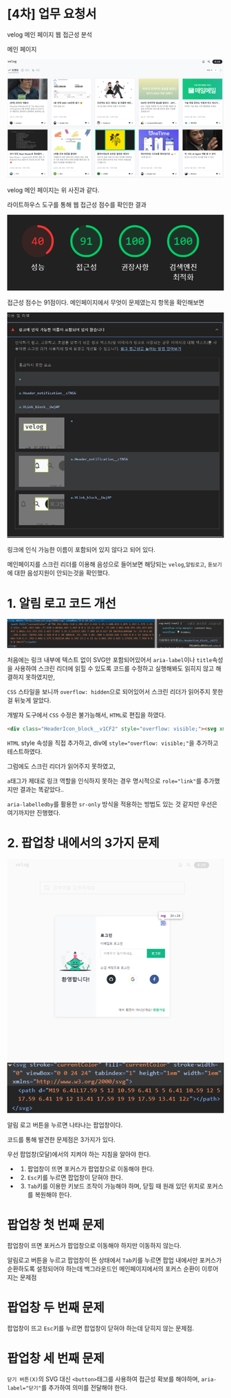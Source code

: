 # [4차] 업무 요청서

velog 메인 페이지 웹 접근성 분석

메인 페이지

<img src="velog.png">

velog 메인 페이지는 위 사진과 같다.

라이트하우스 도구를 통해 웹 접근성 점수를 확인한 결과 

<img src="velog2.png">

접근성 점수는 91점이다. 메인페이지에서 무엇이 문제였는지 항목을 확인해보면

<img src="velog3.png">

링크에 인식 가능한 이름이 포함되어 있지 않다고 되어 있다.

메인페이지를 스크린 리더를 이용해 음성으로 들어보면 해당되는 `velog`,`알림로고`, `돋보기` 에 대한 음성지원이 안되는것을 확인했다.

# 1. 알림 로고 코드 개선

<img src="velog4.png">


처음에는 링크 내부에 텍스트 없이 SVG만 포함되어있어서 `aria-label`이나 `title`속성을 사용하여 스크린 리더에 읽힐 수 있도록 코드를 수정하고 실행해봐도 읽히지 않고 해결하지 못하였지만,

`CSS` 스타일을 보니까 `overflow: hidden`으로 되어있어서 스크린 리더가 읽어주지 못한걸 뒤늦게 알았다.

개발자 도구에서 `CSS` 수정은 불가능해서, `HTML`로 편집을 하였다.

```html
<div class="HeaderIcon_block__v1CF2" style="overflow: visible;"><svg xmlns="http://www.w3.org/2000/svg" viewBox="0 0 24 24"><path fill="currentColor" d="M4 19v-2h2v-7c0-1.383.417-2.612 1.25-3.688.833-1.075 1.917-1.779 3.25-2.112v-.7c0-.417.146-.77.438-1.063A1.447 1.447 0 0 1 12 2c.417 0 .77.146 1.063.438.291.291.437.645.437 1.062v.7c1.333.333 2.417 1.037 3.25 2.112C17.583 7.388 18 8.617 18 10v7h2v2H4Zm8 3c-.55 0-1.02-.196-1.412-.587A1.926 1.926 0 0 1 10 20h4c0 .55-.196 1.02-.588 1.413A1.926 1.926 0 0 1 12 22Zm-4-5h8v-7c0-1.1-.392-2.042-1.175-2.825C14.042 6.392 13.1 6 12 6s-2.042.392-2.825 1.175C8.392 7.958 8 8.9 8 10v7Z"></path></svg></div>
```

`HTML` style 속성을 직접 추가하고, div에 `style="overflow: visible;"`을 추가하고 테스트하였다.

그럼에도 스크린 리더가 읽어주지 못하였고,

`a`태그가 제대로 링크 역할을 인식하지 못하는 경우 명시적으로 `role="link"`를 추가했지만 결과는 똑같았다..

`aria-labelledby`를 활용한 `sr-only` 방식을 적용하는 방법도 있는 것 같지만 우선은 여기까지만 진행했다.


# 2. 팝업창 내에서의 3가지 문제

<img src="velog5.png">

<img src="velog6.png">

알림 로고 버튼을 누르면 나타나는 팝업창이다.


코드를 통해 발견한 문제점은 3가지가 있다. 

우선 팝업창(모달)에서의 지켜야 하는 지침을 알아야 한다.

- 1. 팝업창이 뜨면 포커스가 팝업창으로 이동해야 한다.
- 2. `Esc`키를 누르면 팝업창이 닫혀야 한다.
- 3. `Tab`키를 이용한 키보드 조작이 가능해야 하며, 닫힐 때 원래 있던 위치로 포커스를 복원해야 한다.

# 팝업창 첫 번째 문제

팝업창이 뜨면 포커스가 팝업창으로 이동해야 하지만 이동하지 않는다.

알림로고 버튼을 누르고 팝업창이 뜬 상태에서 `Tab`키를 누르면 팝업 내에서만 포커스가 순환하도록 설정되어야 하는데 백그라운드인 메인페이지에서의 포커스 순환이 이루어지는 문제점

# 팝업창 두 번째 문제

팝업창이 뜨고 `Esc`키를 누르면 팝업창이 닫혀야 하는데 닫히지 않는 문제점.



# 팝업창 세 번째 문제 

`닫기 버튼(X)`의 SVG 대신 `<button>`태그를 사용하여 접근성 확보를 해야하며, `aria-label="닫기"`를 추가하여 의미를 전달해야 한다.

